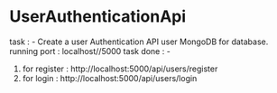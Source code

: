 # UserAuthenticationApi
task : - Create a user Authentication API
user MongoDB for database.
running port : localhost//5000
task done : - 
1. for register : http://localhost:5000/api/users/register
2. for login : http://localhost:5000/api/users/login
